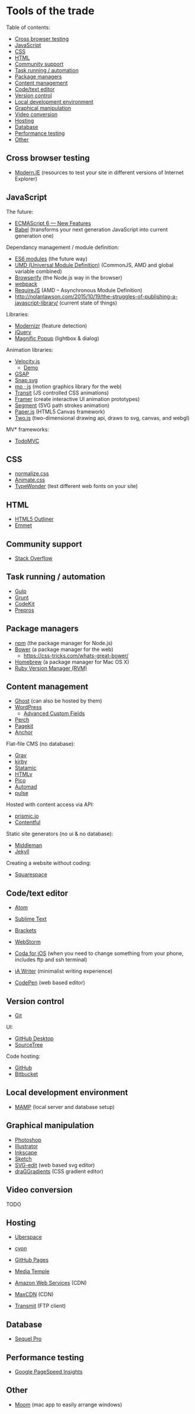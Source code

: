 # Tools of the trade

Table of contents:

- [Cross browser testing](#cross-browser-testing)
- [JavaScript](#javascript)
- [CSS](#css)
- [HTML](#html)
- [Community support](#community-support)
- [Task running / automation](#task-running-automation)
- [Package managers](#package-managers)
- [Content management](#content-management)
- [Code/text editor](#codetext-editor)
- [Version control](#version-control)
- [Local development environment](#local-development-environment)
- [Graphical manipulation](#graphical-manipulation)
- [Video conversion](#video-conversion)
- [Hosting](#hosting)
- [Database](#database)
- [Performance testing](#performance-testing)
- [Other](#other)


## Cross browser testing

-	<a href="https://dev.modern.ie/" target="_blank">Modern.IE</a> (resources to test your site in different versions of Internet Explorer)


## JavaScript

The future:
-	<a href="http://es6-features.org/" target="_blank">ECMAScript 6 — New Features</a>
-	<a href="https://babeljs.io/" target="_blank">Babel</a> (transforms your next generation JavaScript into current generation one)

Dependancy management / module definition:
-	<a href="http://es6-features.org/#ValueExportImport" target="_blank">ES6 modules</a> (the future way)
-	<a href="https://github.com/umdjs/umd" target="_blank">UMD (Universal Module Definition)</a> (CommonJS, AMD and global variable combined)
-	<a href="http://browserify.org/" target="_blank">Browserify</a> (the Node.js way in the browser)
-	<a href="http://webpack.github.io/" target="_blank">webpack</a>
-	<a href="http://requirejs.org/" target="_blank">RequireJS</a> (AMD – Asynchronous Module Definition)
-	http://nolanlawson.com/2015/10/19/the-struggles-of-publishing-a-javascript-library/ (current state of things)

Libraries:
-	<a href="https://modernizr.com/" target="_blank">Modernizr</a> (feature detection)
-	<a href="https://jquery.com/" target="_blank">jQuery</a>
-	<a href="http://dimsemenov.com/plugins/magnific-popup/" target="_blank">Magnific Popup</a> (lightbox & dialog)

Animation libraries:
-	<a href="http://julian.com/research/velocity/" target="_blank">Velocity.js</a>
	-	<a href="http://codepen.io/sol0mka/full/kzyjJ" target="_blank">Demo</a>
-	<a href="http://greensock.com/gsap" target="_blank">GSAP</a>
-	<a href="http://snapsvg.io/" target="_blank">Snap.svg</a>
-	<a href="http://mojs.io/" target="_blank">mo · js</a> (motion graphics library for the web)
-	<a href="http://ricostacruz.com/jquery.transit/" target="_blank">Transit</a> (JS controlled CSS animations)
-	<a href="http://framerjs.com/" target="_blank">Framer</a> (create interactive UI animation prototypes)
-	<a href="http://lmgonzalves.github.io/segment/" target="_blank">Segment</a> (SVG path strokes animation)
-	<a href="http://paperjs.org/" target="_blank">Paper.js</a> (HTML5 Canvas framework)
-	<a href="http://jonobr1.github.io/two.js/" target="_blank">Two.js</a> (two-dimensional drawing api, draws to svg, canvas, and webgl)

MV* frameworks:
-	<a href="http://todomvc.com/" target="_blank">TodoMVC</a>


## CSS

-	<a href="https://necolas.github.io/normalize.css/" target="_blank">normalize.css</a>
-	<a href="http://daneden.github.io/animate.css/" target="_blank">Animate.css</a>
-	<a href="http://typewonder.com/" target="_blank">TypeWonder</a> (test different web fonts on your site)


## HTML

-	<a href="https://gsnedders.html5.org/outliner/" target="_blank">HTML5 Outliner</a>
-	<a href="http://emmet.io/" target="_blank">Emmet</a>


## Community support

-	<a href="http://stackoverflow.com/" target="_blank">Stack Overflow</a>


## Task running / automation

-	<a href="http://gulpjs.com/" target="_blank">Gulp</a>
-	<a href="http://gruntjs.com/" target="_blank">Grunt</a>
-	<a href="https://incident57.com/codekit/" target="_blank">CodeKit</a>
-	<a href="https://prepros.io/" target="_blank">Prepros</a>


## Package managers

-	<a href="https://www.npmjs.com/" target="_blank">npm</a> (the package manager for Node.js)
-	<a href="http://bower.io/" target="_blank">Bower</a> (a package manager for the web)
	-	https://css-tricks.com/whats-great-bower/
-	<a href="http://brew.sh/" target="_blank">Homebrew</a> (a package manager for Mac OS X)
-	<a href="https://rvm.io/" target="_blank">Ruby Version Manager (RVM)</a>


## Content management

-	<a href="https://ghost.org/" target="_blank">Ghost</a> (can also be hosted by them)
-	<a href="https://wordpress.org/" target="_blank">WordPress</a>
	-	<a href="http://www.advancedcustomfields.com/" target="_blank">Advanced Custom Fields</a>
-	<a href="https://grabaperch.com/" target="_blank">Perch</a>
-	<a href="http://pagekit.com/" target="_blank">Pagekit</a>
-	<a href="http://anchorcms.com/" target="_blank">Anchor</a>

Flat-file CMS (no database):
-	<a href="http://getgrav.org/" target="_blank">Grav</a>
-	<a href="http://getkirby.com/" target="_blank">kirby</a>
-	<a href="http://statamic.com/" target="_blank">Statamic</a>
-	<a href="https://www.htmly.com/" target="_blank">HTMLy</a>
-	<a href="http://picocms.org/" target="_blank">Pico</a>
-	<a href="http://automad.org/" target="_blank">Automad</a>
-	<a href="http://www.pulsecms.com/" target="_blank">pulse</a>

Hosted with content access via API:
-	<a href="https://prismic.io/" target="_blank">prismic.io</a>
-	<a href="https://www.contentful.com" target="_blank">Contentful</a>

Static site generators (no ui & no database):
-	<a href="https://middlemanapp.com/" target="_blank">Middleman</a>
-	<a href="http://jekyllrb.com/" target="_blank">Jekyll</a>

Creating a website without coding:
-	<a href="http://www.squarespace.com/" target="_blank">Squarespace</a>


## Code/text editor

-	<a href="https://atom.io/" target="_blank">Atom</a>
-	<a href="http://www.sublimetext.com/" target="_blank">Sublime Text</a>
-	<a href="http://brackets.io/" target="_blank">Brackets</a>
-	<a href="https://www.jetbrains.com/webstorm/" target="_blank">WebStorm</a>
-	<a href="http://panic.com/coda-ios/" target="_blank">Coda for iOS</a> (when you need to change something from your phone, includes ftp and ssh terminal)

-	<a href="https://ia.net/writer" target="_blank">iA Writer</a> (minimalist writing experience)

-	<a href="http://codepen.io/" target="_blank">CodePen</a> (web based editor)


## Version control

-	<a href="https://git-scm.com/" target="_blank">Git</a>

UI:
-	<a href="https://desktop.github.com/" target="_blank">GitHub Desktop</a>
-	<a href="https://www.sourcetreeapp.com/" target="_blank">SourceTree</a>

Code hosting:
-	<a href="https://github.com/" target="_blank">GitHub</a>
-	<a href="https://bitbucket.org/" target="_blank">Bitbucket</a>


## Local development environment

-	<a href="https://www.mamp.info/en/" target="_blank">MAMP</a> (local server and database setup)


## Graphical manipulation

-	<a href="http://www.adobe.com/products/photoshop.html" target="_blank">Photoshop</a>
-	<a href="https://www.adobe.com/products/illustrator.html" target="_blank">Illustrator</a>
-	<a href="https://inkscape.org/en/" target="_blank">Inkscape</a>
-	<a href="http://www.sketchapp.com/" target="_blank">Sketch</a>
-	<a href="http://svg-edit.googlecode.com/svn/branches/stable/editor/svg-editor.html" target="_blank">SVG-edit</a> (web based svg editor)
-	<a href="http://elrumordelaluz.github.io/draGGradients/" target="_blank">draGGradients</a> (CSS gradient editor)


## Video conversion

TODO


## Hosting

-	<a href="https://uberspace.de/" target="_blank">Uberspace</a>
-	<a href="https://www.cyon.ch/" target="_blank">cyon</a>
-	<a href="https://pages.github.com/" target="_blank">GitHub Pages</a>
-	<a href="https://mediatemple.net/" target="_blank">Media Temple</a>
-	<a href="http://aws.amazon.com/" target="_blank">Amazon Web Services</a> (CDN)
-	<a href="https://www.maxcdn.com/" target="_blank">MaxCDN</a> (CDN)

-	<a href="http://panic.com/transmit/" target="_blank">Transmit</a> (FTP client)


## Database

-	<a href="http://www.sequelpro.com/" target="_blank">Sequel Pro</a>


## Performance testing

-	<a href="https://developers.google.com/speed/pagespeed/insights/" target="_blank">Google PageSpeed Insights</a>


## Other

-	<a href="https://manytricks.com/moom/" target="_blank">Moom</a> (mac app to easily arrange windows)
